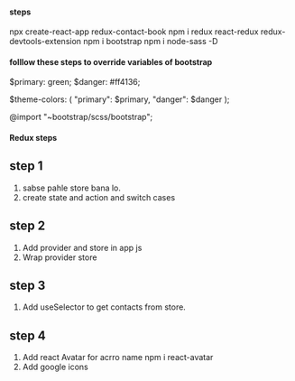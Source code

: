 #### steps
npx create-react-app redux-contact-book
npm i redux react-redux redux-devtools-extension
npm i bootstrap
npm i node-sass -D


#### folllow these steps to override variables of bootstrap

$primary: green;
$danger: #ff4136;

$theme-colors: (
  "primary": $primary,
  "danger": $danger
);

@import "~bootstrap/scss/bootstrap";

#### Redux steps

## step 1

1. sabse pahle store bana lo.
2. create state and action and switch cases

## step 2

1. Add provider and store in app js
2. Wrap provider store 

## step 3

1. Add useSelector to get contacts from store.

## step 4

1. Add react Avatar for acrro name
npm i react-avatar
2. Add google icons
<link rel="stylesheet" href="https://fonts.googleapis.com/icon?family=Material+Icons">
